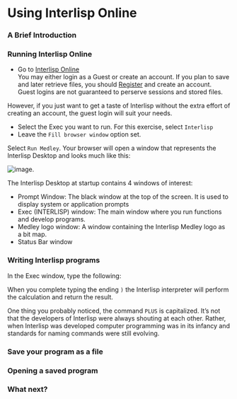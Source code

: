 # Using Interlisp Online

### A Brief Introduction

### Running Interlisp Online <a href="#running-interlisp-online" id="running-interlisp-online"></a>

* Go to [Interlisp Online](https://online.interlisp.org/main)\
  You may either login as a Guest or create an account. If you plan to save and later retrieve files, you should [Register](https://online.interlisp.org/uer/register) and create an account. Guest logins are not guaranteed to perserve sessions and stored files.

However, if you just want to get a taste of Interlisp without the extra effort of creating an account, the guest login will suit your needs.

* Select the Exec you want to run. For this exercise, select `Interlisp`
* Leave the `Fill browser window` option set.

Select `Run Medley`. Your browser will open a window that represents the Interlisp Desktop and looks much like this:&#x20;

![image](.gitbook/assets/Interlisp\_Screen).

The Interlisp Desktop at startup contains 4 windows of interest:

* Prompt Window: The black window at the top of the screen. It is used to display system or application prompts
* Exec (INTERLISP) window: The main window where you run functions and develop programs.
* Medley logo window: A window containing the Interlisp Medley logo as a bit map.
* Status Bar window

### Writing Interlisp programs <a href="#writing-interlisp-programs" id="writing-interlisp-programs"></a>

In the Exec window, type the following:

When you complete typing the ending `)` the Interlisp interpreter will perform the calculation and return the result.

One thing you probably noticed, the command `PLUS` is capitalized. It’s not that the developers of Interlisp were always shouting at each other. Rather, when Interlisp was developed computer programming was in its infancy and standards for naming commands were still evolving.

### Save your program as a file <a href="#save-your-program-as-a-file" id="save-your-program-as-a-file"></a>

### Opening a saved program <a href="#opening-a-saved-program" id="opening-a-saved-program"></a>

### What next? <a href="#what-next" id="what-next"></a>
